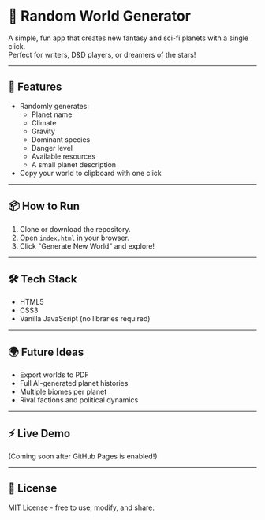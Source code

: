 # 🌌 Random World Generator

A simple, fun app that creates new fantasy and sci-fi planets with a single click.  
Perfect for writers, D&D players, or dreamers of the stars!

---

## 🚀 Features
- Randomly generates:
  - Planet name
  - Climate
  - Gravity
  - Dominant species
  - Danger level
  - Available resources
  - A small planet description
- Copy your world to clipboard with one click

---

## 📦 How to Run
1. Clone or download the repository.
2. Open `index.html` in your browser.
3. Click "Generate New World" and explore!

---

## 🛠️ Tech Stack
- HTML5
- CSS3
- Vanilla JavaScript (no libraries required)

---

## 🌍 Future Ideas
- Export worlds to PDF
- Full AI-generated planet histories
- Multiple biomes per planet
- Rival factions and political dynamics

---

## ⚡ Live Demo
(Coming soon after GitHub Pages is enabled!)

---

## 📜 License
MIT License - free to use, modify, and share.
